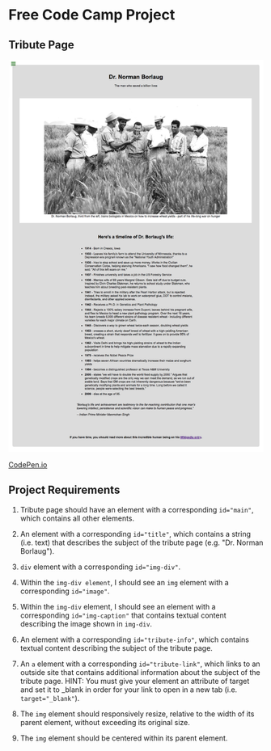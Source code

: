 # Free Code Camp Project
## Tribute Page

![Tribute Page](Tribute%20Page/images/FCC%20Tribute%20Page.png)

[CodePen.io](https://codepen.io/careychua/pen/PoPeLrB)


## Project Requirements
1. Tribute page should have an element with a corresponding ```id="main"```, which contains all other elements.
   
2. An element with a corresponding ```id="title"```, which contains a string (i.e. text) that describes the subject of the tribute page (e.g. "Dr. Norman Borlaug").
   
3. ```div``` element with a corresponding ```id="img-div"```.
   
4. Within the ```img-div element```, I should see an ```img``` element with a corresponding ```id="image"```.
   
5. Within the ```img-div``` element, I should see an element with a corresponding ```id="img-caption"``` that contains textual content describing the image shown in ```img-div```.

6.  An element with a corresponding ```id="tribute-info"```, which contains textual content describing the subject of the tribute page.
   
7.  An ```a``` element with a corresponding ```id="tribute-link"```, which links to an outside site that contains additional information about the subject of the tribute page. HINT: You must give your element an attribute of target and set it to _blank in order for your link to open in a new tab (i.e. ```target="_blank"```).

8.  The ```img``` element should responsively resize, relative to the width of its parent element, without exceeding its original size.

9.  The ```img``` element should be centered within its parent element.

